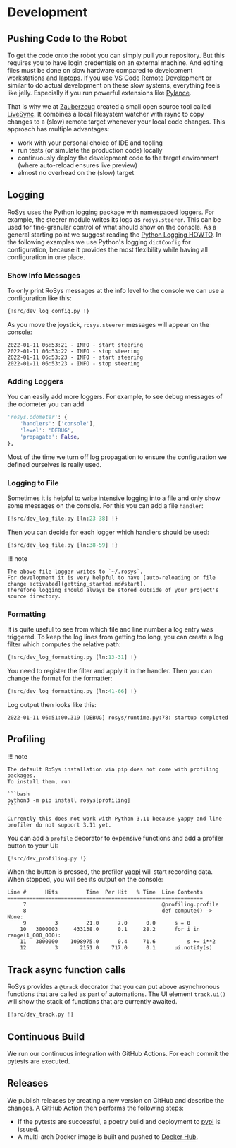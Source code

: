 # Development

## Pushing Code to the Robot

To get the code onto the robot you can simply pull your repository.
But this requires you to have login credentials on an external machine.
And editing files must be done on slow hardware compared to development workstations and laptops.
If you use [VS Code Remote Development](https://code.visualstudio.com/docs/remote/remote-overview) or similar to do actual development on these slow systems, everything feels like jelly.
Especially if you run powerful extensions like [Pylance](https://marketplace.visualstudio.com/items?itemName=ms-python.vscode-pylance).

That is why we at [Zauberzeug](https://zauberzeug.com) created a small open source tool called [LiveSync](https://github.com/zauberzeug/livesync).
It combines a local filesystem watcher with rsync to copy changes to a (slow) remote target whenever your local code changes.
This approach has multiple advantages:

- work with your personal choice of IDE and tooling
- run tests (or simulate the production code) locally
- continuously deploy the development code to the target environment (where auto-reload ensures live preview)
- almost no overhead on the (slow) target

## Logging

RoSys uses the Python [logging](https://docs.python.org/3/library/logging.html) package with namespaced loggers.
For example, the steerer module writes its logs as `rosys.steerer`.
This can be used for fine-granular control of what should show on the console.
As a general starting point we suggest reading the [Python Logging HOWTO](https://docs.python.org/3/howto/logging.html).
In the following examples we use Python's logging `dictConfig` for configuration, because it provides the most flexibility while having all configuration in one place.

### Show Info Messages

To only print RoSys messages at the info level to the console we can use a configuration like this:

```python hl_lines="33-37"
{!src/dev_log_config.py !}
```

As you move the joystick, `rosys.steerer` messages will appear on the console:

```
2022-01-11 06:53:21 - INFO - start steering
2022-01-11 06:53:22 - INFO - stop steering
2022-01-11 06:53:23 - INFO - start steering
2022-01-11 06:53:23 - INFO - stop steering
```

### Adding Loggers

You can easily add more loggers.
For example, to see debug messages of the odometer you can add

```python hl_lines="1 3"
'rosys.odometer': {
    'handlers': ['console'],
    'level': 'DEBUG',
    'propagate': False,
},
```

Most of the time we turn off log propagation to ensure the configuration we defined ourselves is really used.

### Logging to File

Sometimes it is helpful to write intensive logging into a file and only show some messages on the console.
For this you can add a file `handler`:

```python hl_lines="8-15"
{!src/dev_log_file.py [ln:23-38] !}
```

Then you can decide for each logger which handlers should be used:

```python hl_lines="4 9 14 19"
{!src/dev_log_file.py [ln:38-59] !}
```

!!! note

    The above file logger writes to `~/.rosys`.
    For development it is very helpful to have [auto-reloading on file change activated](getting_started.md#start).
    Therefore logging should always be stored outside of your project's source directory.

### Formatting

It is quite useful to see from which file and line number a log entry was triggered.
To keep the log lines from getting too long, you can create a log filter which computes the relative path:

```python hl_lines="9 15"
{!src/dev_log_formatting.py [ln:13-31] !}
```

You need to register the filter and apply it in the handler.
Then you can change the format for the formatter:

```python hl_lines="2-4 9 17 22"
{!src/dev_log_formatting.py [ln:41-66] !}
```

Log output then looks like this:

```
2022-01-11 06:51:00.319 [DEBUG] rosys/runtime.py:78: startup completed
```

## Profiling

!!! note

    The default RoSys installation via pip does not come with profiling packages.
    To install them, run

    ```bash
    python3 -m pip install rosys[profiling]
    ```

    Currently this does not work with Python 3.11 because yappy and line-profiler do not support 3.11 yet.

You can add a `profile` decorator to expensive functions and add a profiler button to your UI:

```python hl_lines="7 16"
{!src/dev_profiling.py !}
```

When the button is pressed, the profiler [yappi](https://github.com/sumerc/yappi) will start recording data.
When stopped, you will see its output on the console:

```
Line #      Hits         Time  Per Hit   % Time  Line Contents
==============================================================
     7                                           @profiling.profile
     8                                           def compute() -> None:
     9         3         21.0      7.0      0.0      s = 0
    10   3000003     433138.0      0.1     28.2      for i in range(1_000_000):
    11   3000000    1098975.0      0.4     71.6          s += i**2
    12         3       2151.0    717.0      0.1      ui.notify(s)
```

## Track async function calls

RoSys provides a `@track` decorator that you can put above asynchronous functions that are called as part of automations.
The UI element `track.ui()` will show the stack of functions that are currently awaited.

```python hl_lines="8 13 18 27"
{!src/dev_track.py !}
```

## Continuous Build

We run our continuous integration with GitHub Actions.
For each commit the pytests are executed.

## Releases

We publish releases by creating a new version on GitHub and describe the changes.
A GitHub Action then performs the following steps:

- If the pytests are successful, a poetry build and deployment to [pypi](https://pypi.org/project/rosys/) is issued.
- A multi-arch Docker image is built and pushed to [Docker Hub](https://hub.docker.com/r/zauberzeug/rosys).
